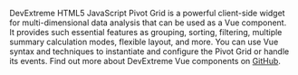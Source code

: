 DevExtreme HTML5 JavaScript Pivot Grid is&nbsp;a&nbsp;powerful client-side widget for multi-dimensional data analysis that can be&nbsp;used as&nbsp;a&nbsp;Vue component. It&nbsp;provides such essential features as&nbsp;grouping, sorting, filtering, multiple summary calculation modes, flexible layout, and more. You can use Vue syntax and techniques to&nbsp;instantiate and configure the Pivot Grid or&nbsp;handle its events. Find out more about DevExtreme Vue components&nbsp;on [GitHub](https://github.com/DevExpress/devextreme-vue#readme).